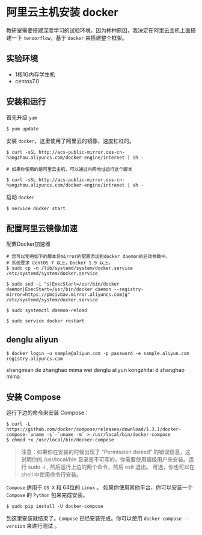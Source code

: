 # 阿里云主机安装 docker
教研室需要搭建深度学习的试验环境，因为种种原因，我决定在阿里云主机上面搭建一下 `tensorflow`，基于 `docker` 来搭建整个框架。

## 实验环境

- 1核1G内存学生机
- centos7.0

## 安装和运行

首先升级 `yum`

```shell
$ yum update
```

安装 `docker`，这里使用了阿里云的镜像，速度杠杠的。

```shell
$ curl -sSL http://acs-public-mirror.oss-cn-hangzhou.aliyuncs.com/docker-engine/internet | sh -

# 如果你使用的是阿里云主机，可以通过内网地址运行这个脚本

$ curl -sSL http://acs-public-mirror.oss-cn-hangzhou.aliyuncs.com/docker-engine/intranet | sh -
```

启动 `docker`

```shell
$ service docker start
```

## 配置阿里云镜像加速

配置Docker加速器

```shell
# 您可以使用如下的脚本将mirror的配置添加到docker daemon的启动参数中。
# 系统要求 CentOS 7 以上，Docker 1.9 以上。
$ sudo cp -n /lib/systemd/system/docker.service /etc/systemd/system/docker.service

$ sudo sed -i "s|ExecStart=/usr/bin/docker daemon|ExecStart=/usr/bin/docker daemon --registry-mirror=https://pmcivbav.mirror.aliyuncs.com|g" /etc/systemd/system/docker.service

$ sudo systemctl daemon-reload

$ sudo service docker restart
```

## denglu aliyun

```shell
$ docker login -u sample@aliyun.com -p password -e sample.aliyun.com registry.aliyuncs.com
```

shangmian de zhanghao mima wei denglu aliyun kongzhitai d zhanghao mima

## 安装 Compose

运行下边的命令来安装 Compose：

```shell
$ curl -L https://github.com/docker/compose/releases/download/1.3.1/docker-compose-`uname -s`-`uname -m` > /usr/local/bin/docker-compose
$ chmod +x /usr/local/bin/docker-compose
```

> 注意：如果你在安装的时候出现了 “Permission denied” 的错误信息，这说明你的 /usr/local/bin 目录是不可写的，你需要使用超级用户来安装。运行 sudo -i , 然后运行上边的两个命令，然后 exit 退出。
可选，你也可以在 shell 中使用命令行安装。

`Compose` 适用于 `OS X` 和 64位的 `Linux` 。 如果你使用其他平台，你可以安装一个 `Compose` 的 `Python` 包来完成安装。

```shell
$ sudo pip install -U docker-compose
```

到这里安装就结束了。`Compose` 已经安装完成。你可以使用 `docker-compose --version` 来进行测试 。
